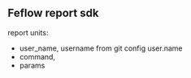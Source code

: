 ## Feflow report sdk

report units:

* user_name, username from git config user.name
* command, 
* params